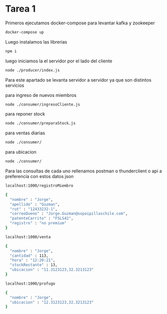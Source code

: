 # Tarea 1
Primeros ejecutamos docker-compose para levantar kafka y zookeeper
```sh
docker-compose up
```

Luego instalamos las librerias
```sh
npm i
```

luego iniciamos la el servidor por el lado del cliente
```sh
node ./producer/index.js
```

Para este apartado se levanta servidor a servidor ya que son distintos servicios

para ingreso de nuevos miembros

```sh
node ./consumer/ingresoCliente.js
```

para reponer stock

```sh
node ./consumer/preparaStock.js
```

para ventas diarias

```sh
node ./consumer/
```

para ubicacion

```sh
node ./consumer/
```

Para las consultas de cada uno rellenamos postman o thunderclient o api a preferencia con estos datos json

```sh
localhost:1000/registroMiembro

{
  "nombre" : "Jorge",
  "apellido" : "Guzman",
  "rut" : "12433232-1",
  "correoDueno" : "Jorge.Guzman@sopaipillaschile.com",
  "patenteCarrito" : "FSLS42",
  "registro" : "no premium"
}
```

```sh
localhost:1000/venta

{
  "nombre" : "Jorge",
  "cantidad" : 113,
  "hora" : "12:20:21",
  "stockRestante" : 13,
  "ubicacion" : "11.3123123,32.3213123"
}
```

```sh
localhost:1000/profugo

{
  "nombre" : "Jorge",
  "ubicacion" : "12.3123123,32.3213123"
}
```
